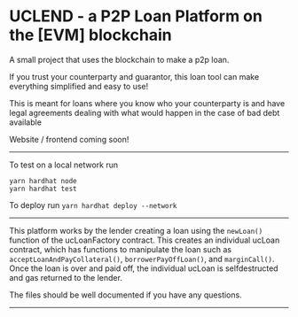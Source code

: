 # UCLEND - a P2P Loan Platform on the [EVM] blockchain

A small project that uses the blockchain to make a p2p loan.

If you trust your counterparty and guarantor, this loan tool can make everything simplified and easy to use!

This is meant for loans where you know who your counterparty is and have legal agreements dealing with what would happen in the case of bad debt available

Website / frontend coming soon!

-------

To test on a local network run

```
yarn hardhat node
yarn hardhat test
```

To deploy run `yarn hardhat deploy --network`

-------

This platform works by the lender creating a loan using the `newLoan()` function of the ucLoanFactory contract. This creates an individual ucLoan contract, which has functions to manipulate the loan such as `acceptLoanAndPayCollateral()`, `borrowerPayOffLoan()`, and `marginCall()`. Once the loan is over and paid off, the individual ucLoan is selfdestructed and gas returned to the lender.

The files should be well documented if you have any questions.

--------





